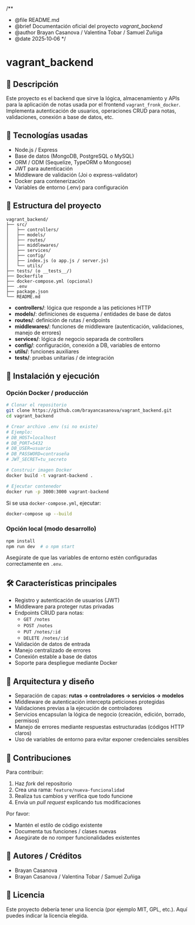 /**
 * @file README.md
 * @brief Documentación oficial del proyecto *vagrant_backend*
 * @author Brayan Casanova / Valentina Tobar / Samuel Zuñiga 
 * @date 2025‑10‑06
 */

# vagrant_backend

## 🎯 Descripción

Este proyecto es el backend que sirve la lógica, almacenamiento y APIs para la aplicación de notas usada por el frontend `vagrant_fronk_docker`.  
Implementa autenticación de usuarios, operaciones CRUD para notas, validaciones, conexión a base de datos, etc.

## 🧰 Tecnologías usadas

- Node.js / Express  
- Base de datos (MongoDB, PostgreSQL o MySQL)  
- ORM / ODM (Sequelize, TypeORM o Mongoose)  
- JWT para autenticación  
- Middleware de validación (Joi o express-validator)  
- Docker para contenerización  
- Variables de entorno (.env) para configuración  

## 📁 Estructura del proyecto

```text
vagrant_backend/
├── src/
│   ├── controllers/
│   ├── models/
│   ├── routes/
│   ├── middlewares/
│   ├── services/
│   ├── config/
│   ├── index.js (o app.js / server.js)
│   └── utils/
├── tests/ (o __tests__/)
├── Dockerfile
├── docker-compose.yml (opcional)
├── .env
├── package.json
└── README.md
```

- **controllers/**: lógica que responde a las peticiones HTTP  
- **models/**: definiciones de esquema / entidades de base de datos  
- **routes/**: definición de rutas / endpoints  
- **middlewares/**: funciones de middleware (autenticación, validaciones, manejo de errores)  
- **services/**: lógica de negocio separada de controllers  
- **config/**: configuración, conexión a DB, variables de entorno  
- **utils/**: funciones auxiliares  
- **tests/**: pruebas unitarias / de integración  

## 🚀 Instalación y ejecución

### Opción Docker / producción

```bash
# Clonar el repositorio
git clone https://github.com/brayancasanova/vagrant_backend.git
cd vagrant_backend

# Crear archivo .env (si no existe)
# Ejemplo:
# DB_HOST=localhost
# DB_PORT=5432
# DB_USER=usuario
# DB_PASSWORD=contraseña
# JWT_SECRET=tu_secreto

# Construir imagen Docker
docker build -t vagrant-backend .

# Ejecutar contenedor
docker run -p 3000:3000 vagrant-backend
```

Si se usa `docker-compose.yml`, ejecutar:
```bash
docker-compose up --build
```

### Opción local (modo desarrollo)

```bash
npm install
npm run dev  # o npm start
```

Asegúrate de que las variables de entorno estén configuradas correctamente en `.env`.

## 🛠 Características principales

- Registro y autenticación de usuarios (JWT)  
- Middleware para proteger rutas privadas  
- Endpoints CRUD para notas:  
  - `GET /notes`  
  - `POST /notes`  
  - `PUT /notes/:id`  
  - `DELETE /notes/:id`  
- Validación de datos de entrada  
- Manejo centralizado de errores  
- Conexión estable a base de datos  
- Soporte para despliegue mediante Docker  

## 🧩 Arquitectura y diseño

- Separación de capas: **rutas → controladores → servicios → modelos**  
- Middleware de autenticación intercepta peticiones protegidas  
- Validaciones previas a la ejecución de controladores  
- Servicios encapsulan la lógica de negocio (creación, edición, borrado, permisos)  
- Manejo de errores mediante respuestas estructuradas (códigos HTTP claros)  
- Uso de variables de entorno para evitar exponer credenciales sensibles  

## 🤝 Contribuciones

Para contribuir:

1. Haz *fork* del repositorio  
2. Crea una rama: `feature/nueva-funcionalidad`  
3. Realiza tus cambios y verifica que todo funcione  
4. Envía un *pull request* explicando tus modificaciones  

Por favor:  
- Mantén el estilo de código existente  
- Documenta tus funciones / clases nuevas  
- Asegúrate de no romper funcionalidades existentes  

## 👤 Autores / Créditos

- Brayan Casanova   
- Brayan Casanova / Valentina Tobar / Samuel Zuñiga  

## 📄 Licencia

Este proyecto debería tener una licencia (por ejemplo MIT, GPL, etc.). Aquí puedes indicar la licencia elegida.  

 
 
